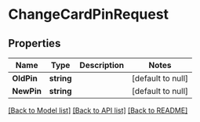 # ChangeCardPinRequest

## Properties
Name | Type | Description | Notes
------------ | ------------- | ------------- | -------------
**OldPin** | **string** |  | [default to null]
**NewPin** | **string** |  | [default to null]

[[Back to Model list]](../README.md#documentation-for-models) [[Back to API list]](../README.md#documentation-for-api-endpoints) [[Back to README]](../README.md)

